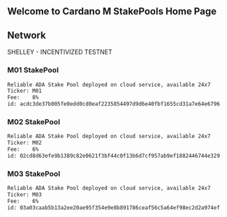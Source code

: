 ## Welcome to Cardano M StakePools Home Page

## Network
SHELLEY - INCENTIVIZED TESTNET

### M01 StakePool
```markdown
Reliable ADA Stake Pool deployed on cloud service, available 24x7
Ticker: M01
Fee:    8%
id: acdc3de37b005fe0edd0cd0eaf2235854497d9d6e40fbf1655cd31a7e64e6796
```

### M02 StakePool
```markdown
Reliable ADA Stake Pool deployed on cloud service, available 24x7
Ticker: M02
Fee:    6%
id: 02cd8d63efe9b1389c82e0621f3bf44c0f13b6d7cf957ab9ef1882446744e329
```

### M03 StakePool
```markdown
Reliable ADA Stake Pool deployed on cloud service, available 24x7
Ticker: M03
Fee:    6%
id: 03a03caab5b13a2ee20ae95f354e9e8b891786ceaf56c5a64ef98ec2d2a974ef
```
